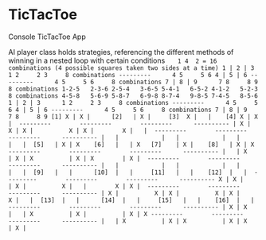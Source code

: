 # TicTacToe
Console TicTacToe App

AI player class holds strategies, referencing the different methods of winning in a nested loop with certain conditions
`    1 4 
        2 = 16 combinations (4 possible squares taken two sides at a time)
         1 | 2 | 3      1 2     2 3     8 combinations
	     ---------	    4 5     5 6
	     4 | 5 | 6
	     ---------      4 5     5 6     8 combinations
	     7 | 8 | 9      7 8     8 9
        8 combinations
        1-2-5   2-3-6
        2-5-4   3-6-5
        5-4-1   6-5-2
        4-1-2   5-2-3
        8 combinations
        4-5-8   5-6-9
        5-8-7   6-9-8
        8-7-4   9-8-5
        7-4-5   8-5-6
         1 | 2 | 3      1 2     2 3     8 combinations
	     ---------	    4 5     5 6
	     4 | 5 | 6
	     ---------      4 5     5 6     8 combinations
	     7 | 8 | 9      7 8     8 9
        [1] X | X |      [2]   | X |     [3]  X |   |    [4] X | X | 
	        ---------	     ---------	      ---------	     ----------
	          | X |		     X | X |		  X | X |   	 X |   | 
	        ---------	     ---------	      ---------	     ----------
	          |   |  	       |   |  	        |   |  	       |   | 
        [5]   | X | X    [6]   |   | X   [7]    | X |    [8]   | X | X
	        ---------	     ---------	      ---------	     ----------
	          |   |	X	       | X | X		    | X | X  	   | X | 
	        ---------	     ---------	      ---------	     ----------
	          |   |  	       |   |  	        |   |  	       |   | 
        [9]   |   |      [10]  |   |     [11]   |   |    [12]  |   | 
	        ---------	     ---------	      ---------	     ----------
	        X | X |		       | X | 		  X |   |   	 X | X | 
	        ---------	     ---------	      ---------	     ----------
	          | X |  	     X | X |  	      X | X |  	     X |   | 
        [13]  |   |      [14]  |   |     [15]   |   |    [16]  |   | 
	        ---------	     ---------	      ---------	     ----------
	          | X |	X	       |   | X		    | X |   	   | X | X
	        ---------	     ---------	      ---------	     ----------
	          |   | X 	       | X | X 	        | X | X	       | X | 
`
